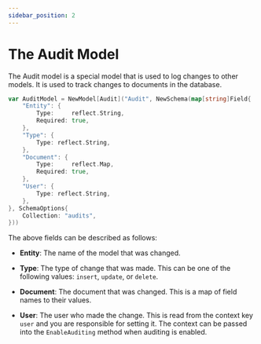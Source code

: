 ```yaml
---
sidebar_position: 2
---
```


# The Audit Model

The Audit model is a special model that is used to log changes to other models. It is used to track changes to documents in the database. 

```go
var AuditModel = NewModel[Audit]("Audit", NewSchema(map[string]Field{
	"Entity": {
		Type:     reflect.String,
		Required: true,
	},
	"Type": {
		Type: reflect.String,
	},
	"Document": {
		Type:     reflect.Map,
		Required: true,
	},
	"User": {
		Type: reflect.String,
	},
}, SchemaOptions{
	Collection: "audits",
}))
```

The above fields can be described as follows:

- **Entity**: The name of the model that was changed.

- **Type**: The type of change that was made. This can be one of the following values: `insert`, `update`, or `delete`.

- **Document**: The document that was changed. This is a map of field names to their values.

- **User**: The user who made the change. This is read from the context key `user` and you are responsible for setting it. The context can be passed into the `EnableAuditing` method when auditing is enabled.